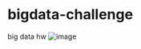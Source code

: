 # bigdata-challenge
big data hw
![image](https://user-images.githubusercontent.com/88738293/151043812-afd70969-b026-4e76-880e-96f6a4159f97.png)
